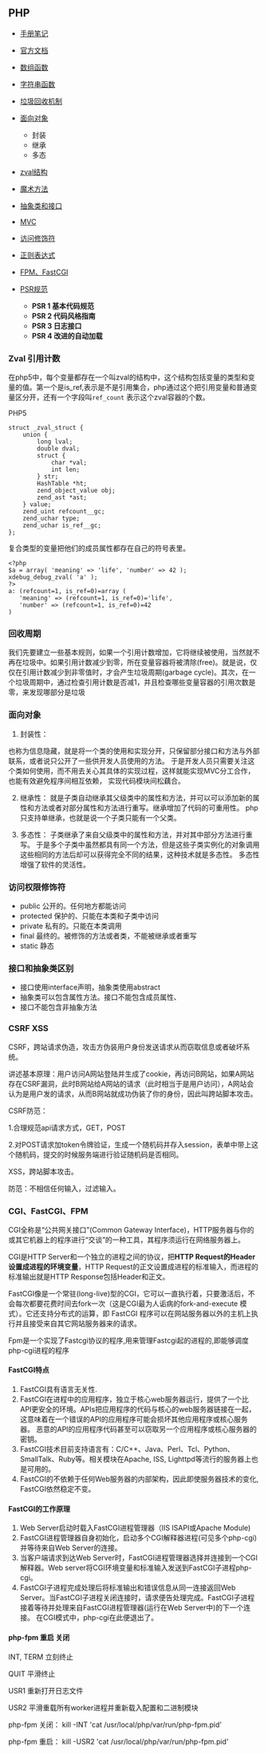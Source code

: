 ## PHP

- [手册笔记](https://github.com/xianyunyh/studynotes/tree/master/PHP/PHP%E6%89%8B%E5%86%8C%E7%AC%94%E8%AE%B0)
- [官方文档](http://php.net/manual/zh/langref.php)
- [数组函数]()
- [字符串函数]()
- [垃圾回收机制]()
- [面向对象]()

  - 封装
  - 继承
  - 多态
- [zval结构]()
- [魔术方法]()
- [抽象类和接口]()
- [MVC]()
- [访问修饰符]()
- [正则表达式]()
- [FPM、FastCGI]()
- [PSR规范](https://github.com/PizzaLiu/PHP-FIG)
  - **PSR 1 基本代码规范**
  - **PSR 2 代码风格指南**
  - **PSR 3 日志接口**
  - **PSR 4 改进的自动加载**

### Zval 引用计数

在php5中，每个变量都存在一个叫zval的结构中，这个结构包括变量的类型和变量的值。第一个是is_ref,表示是不是引用集合，php通过这个把引用变量和普通变量区分开，还有一个字段叫`ref_count` 表示这个zval容器的个数。 

PHP5

```c_cpp
struct _zval_struct {
    union {
        long lval;
        double dval;
        struct {
            char *val;
            int len;
        } str;
        HashTable *ht;
        zend_object_value obj;
        zend_ast *ast;
    } value;
    zend_uint refcount__gc;
    zend_uchar type;
    zend_uchar is_ref__gc;
};
```

复合类型的变量把他们的成员属性都存在自己的符号表里。

```pph
<?php
$a = array( 'meaning' => 'life', 'number' => 42 );
xdebug_debug_zval( 'a' );
?>
a: (refcount=1, is_ref=0)=array (
   'meaning' => (refcount=1, is_ref=0)='life',
   'number' => (refcount=1, is_ref=0)=42
)
```

### 回收周期

我们先要建立一些基本规则，如果一个引用计数增加，它将继续被使用，当然就不再在垃圾中。如果引用计数减少到零，所在变量容器将被清除(free)。就是说，仅仅在引用计数减少到非零值时，才会产生垃圾周期(garbage cycle)。其次，在一个垃圾周期中，通过检查引用计数是否减1，并且检查哪些变量容器的引用次数是零，来发现哪部分是垃圾

### 面向对象

1. 封装性：

也称为信息隐藏，就是将一个类的使用和实现分开，只保留部分接口和方法与外部联系，或者说只公开了一些供开发人员使用的方法。
于是开发人员只需要关注这个类如何使用，而不用去关心其具体的实现过程，这样就能实现MVC分工合作，也能有效避免程序间相互依赖，
实现代码模块间松藕合。

2. 继承性：
就是子类自动继承其父级类中的属性和方法，并可以可以添加新的属性和方法或者对部分属性和方法进行重写。继承增加了代码的可重用性。
php只支持单继承，也就是说一个子类只能有一个父类。

3. 多态性：
子类继承了来自父级类中的属性和方法，并对其中部分方法进行重写。
于是多个子类中虽然都具有同一个方法，但是这些子类实例化的对象调用这些相同的方法后却可以获得完全不同的结果，这种技术就是多态性。
多态性增强了软件的灵活性。

### 访问权限修饰符 

- public 公开的。任何地方都能访问
- protected 保护的、只能在本类和子类中访问
- private 私有的。只能在本类调用
- final 最终的。被修饰的方法或者类，不能被继承或者重写
- static 静态

### 接口和抽象类区别

- 接口使用interface声明，抽象类使用abstract
- 抽象类可以包含属性方法。接口不能包含成员属性、
- 接口不能包含非抽象方法



### CSRF XSS

CSRF，跨站请求伪造，攻击方伪装用户身份发送请求从而窃取信息或者破坏系统。

讲述基本原理：用户访问A网站登陆并生成了cookie，再访问B网站，如果A网站存在CSRF漏洞，此时B网站给A网站的请求（此时相当于是用户访问），A网站会认为是用户发的请求，从而B网站就成功伪装了你的身份，因此叫跨站脚本攻击。

CSRF防范：

1.合理规范api请求方式，GET，POST

2.对POST请求加token令牌验证，生成一个随机码并存入session，表单中带上这个随机码，提交的时候服务端进行验证随机码是否相同。

XSS，跨站脚本攻击。

防范：不相信任何输入，过滤输入。

### CGI、FastCGI、FPM

CGI全称是“公共网关接口”(Common Gateway Interface)，HTTP服务器与你的或其它机器上的程序进行“交谈”的一种工具，其程序须运行在网络服务器上。 

CGI是HTTP Server和一个独立的进程之间的协议，把**HTTP Request的Header设置成进程的环境变量**，HTTP Request的正文设置成进程的标准输入，而进程的标准输出就是HTTP Response包括Header和正文。  

FastCGI像是一个常驻(long-live)型的CGI，它可以一直执行着，只要激活后，不会每次都要花费时间去fork一次（这是CGI最为人诟病的fork-and-execute 模式）。它还支持分布式的运算，即 FastCGI 程序可以在网站服务器以外的主机上执行并且接受来自其它网站服务器来的请求。 

Fpm是一个实现了Fastcgi协议的程序,用来管理Fastcgi起的进程的,即能够调度php-cgi进程的程序 

#### FastCGI特点

1. FastCGI具有语言无关性.
2. FastCGI在进程中的应用程序，独立于核心web服务器运行，提供了一个比API更安全的环境。APIs把应用程序的代码与核心的web服务器链接在一起，这意味着在一个错误的API的应用程序可能会损坏其他应用程序或核心服务器。 恶意的API的应用程序代码甚至可以窃取另一个应用程序或核心服务器的密钥。
3. FastCGI技术目前支持语言有：C/C++、Java、Perl、Tcl、Python、SmallTalk、Ruby等。相关模块在Apache, ISS, Lighttpd等流行的服务器上也是可用的。
4. FastCGI的不依赖于任何Web服务器的内部架构，因此即使服务器技术的变化, FastCGI依然稳定不变。

#### FastCGI的工作原理

1. Web Server启动时载入FastCGI进程管理器（IIS ISAPI或Apache Module)
2. FastCGI进程管理器自身初始化，启动多个CGI解释器进程(可见多个php-cgi)并等待来自Web Server的连接。
3. 当客户端请求到达Web Server时，FastCGI进程管理器选择并连接到一个CGI解释器。Web server将CGI环境变量和标准输入发送到FastCGI子进程php-cgi。
4. FastCGI子进程完成处理后将标准输出和错误信息从同一连接返回Web Server。当FastCGI子进程关闭连接时，请求便告处理完成。FastCGI子进程接着等待并处理来自FastCGI进程管理器(运行在Web Server中)的下一个连接。 在CGI模式中，php-cgi在此便退出了。

#### php-fpm 重启 关闭
INT, TERM 立刻终止

QUIT 平滑终止

USR1 重新打开日志文件

USR2 平滑重载所有worker进程并重新载入配置和二进制模块

php-fpm 关闭：
kill -INT 'cat /usr/local/php/var/run/php-fpm.pid'

php-fpm 重启：
kill -USR2 'cat /usr/local/php/var/run/php-fpm.pid'


